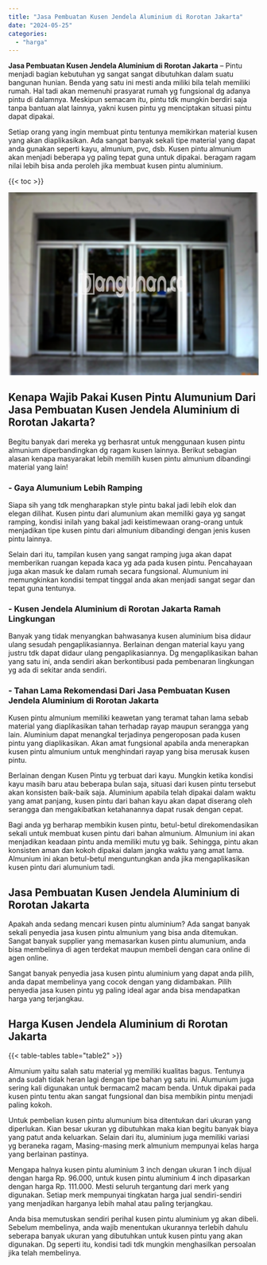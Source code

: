 ```yaml
---
title: "Jasa Pembuatan Kusen Jendela Aluminium di Rorotan Jakarta"
date: "2024-05-25"
categories: 
  - "harga"
---
```


**Jasa Pembuatan Kusen Jendela Aluminium di Rorotan Jakarta** – Pintu menjadi bagian kebutuhan yg sangat sangat dibutuhkan dalam suatu bangunan hunian. Benda yang satu ini mesti anda miliki bila telah memiliki rumah. Hal tadi akan memenuhi prasyarat rumah yg fungsional dg adanya pintu di dalamnya. Meskipun semacam itu, pintu tdk mungkin berdiri saja tanpa bantuan alat lainnya, yakni kusen pintu yg menciptakan situasi pintu dapat dipakai.

Setiap orang yang ingin membuat pintu tentunya memikirkan material kusen yang akan diaplikasikan. Ada sangat banyak sekali tipe material yang dapat anda gunakan seperti kayu, almunium, pvc, dsb. Kusen pintu almunium akan menjadi beberapa yg paling tepat guna untuk dipakai. beragam ragam nilai lebih bisa anda peroleh jika membuat kusen pintu aluminium.

{{< toc >}}

![Jasa Pembuatan Kusen Jendela Aluminium di Rorotan Jakarta](/images/harga-kusen-jendela-alumunium-13.png)

## Kenapa Wajib Pakai Kusen Pintu Alumunium Dari Jasa Pembuatan Kusen Jendela Aluminium di Rorotan Jakarta?

Begitu banyak dari mereka yg berhasrat untuk menggunaan kusen pintu almunium diperbandingkan dg ragam kusen lainnya. Berikut sebagian alasan kenapa masyarakat lebih memilih kusen pintu almunium dibandingi material yang lain!

### \- Gaya Alumunium Lebih Ramping

Siapa sih yang tdk mengharapkan style pintu bakal jadi lebih elok dan elegan dilihat. Kusen pintu dari alumunium akan memiliki gaya yg sangat ramping, kondisi inilah yang bakal jadi keistimewaan orang-orang untuk menjadikan tipe kusen pintu dari almunium dibandingi dengan jenis kusen pintu lainnya.

Selain dari itu, tampilan kusen yang sangat ramping juga akan dapat memberikan ruangan kepada kaca yg ada pada kusen pintu. Pencahayaan juga akan masuk ke dalam rumah secara fungsional. Alumunium ini memungkinkan kondisi tempat tinggal anda akan menjadi sangat segar dan tepat guna tentunya.

### \- Kusen Jendela Aluminium di Rorotan Jakarta Ramah Lingkungan

Banyak yang tidak menyangkan bahwasanya kusen aluminium bisa didaur ulang sesudah pengaplikasiannya. Berlainan dengan material kayu yang justru tdk dapat didaur ulang pengaplikasiannya. Dg mengaplikasikan bahan yang satu ini, anda sendiri akan berkontibusi pada pembenaran lingkungan yg ada di sekitar anda sendiri.

### \- Tahan Lama Rekomendasi Dari Jasa Pembuatan Kusen Jendela Aluminium di Rorotan Jakarta

Kusen pintu almunium memiliki keawetan yang teramat tahan lama sebab material yang diaplikasikan tahan terhadap rayap maupun serangga yang lain. Aluminium dapat menangkal terjadinya pengeroposan pada kusen pintu yang diaplikasikan. Akan amat fungsional apabila anda menerapkan kusen pintu almunium untuk menghindari rayap yang bisa merusak kusen pintu.

Berlainan dengan Kusen Pintu yg terbuat dari kayu. Mungkin ketika kondisi kayu masih baru atau beberapa bulan saja, situasi dari kusen pintu tersebut akan konsisten baik-baik saja. Aluminium apabila telah dipakai dalam waktu yang amat panjang, kusen pintu dari bahan kayu akan dapat diserang oleh serangga dan mengakibatkan ketahanannya dapat rusak dengan cepat.

Bagi anda yg berharap membikin kusen pintu, betul-betul direkomendasikan sekali untuk membuat kusen pintu dari bahan almunium. Almunium ini akan menjadikan keadaan pintu anda memiliki mutu yg baik. Sehingga, pintu akan konsisten aman dan kokoh dipakai dalam jangka waktu yang amat lama. Almunium ini akan betul-betul menguntungkan anda jika mengaplikasikan kusen pintu dari alumunium tadi.

## Jasa Pembuatan Kusen Jendela Aluminium di Rorotan Jakarta

Apakah anda sedang mencari kusen pintu aluminium? Ada sangat banyak sekali penyedia jasa kusen pintu almunium yang bisa anda ditemukan. Sangat banyak supplier yang memasarkan kusen pintu alumunium, anda bisa membelinya di agen terdekat maupun membeli dengan cara online di agen online.

Sangat banyak penyedia jasa kusen pintu aluminium yang dapat anda pilih, anda dapat membelinya yang cocok dengan yang didambakan. Pilih penyedia jasa kusen pintu yg paling ideal agar anda bisa mendapatkan harga yang terjangkau.

## Harga Kusen Jendela Aluminium di Rorotan Jakarta

{{< table-tables table="table2" >}}

Almunium yaitu salah satu material yg memiliki kualitas bagus. Tentunya anda sudah tidak heran lagi dengan tipe bahan yg satu ini. Alumunium juga sering kali digunakan untuk bermacam2 macam benda. Untuk dipakai pada kusen pintu tentu akan sangat fungsional dan bisa membikin pintu menjadi paling kokoh.

Untuk pembelian kusen pintu alumunium bisa ditentukan dari ukuran yang diperlukan. Kian besar ukuran yg dibutuhkan maka kian begitu banyak biaya yang patut anda keluarkan. Selain dari itu, aluminium juga memiliki variasi yg beraneka ragam, Masing-masing merk almunium mempunyai kelas harga yang berlainan pastinya.

Mengapa halnya kusen pintu aluminium 3 inch dengan ukuran 1 inch dijual dengan harga Rp. 96.000, untuk kusen pintu aluminium 4 inch dipasarkan dengan harga Rp. 111.000. Mesti seluruh tergantung dari merk yang digunakan. Setiap merk mempunyai tingkatan harga jual sendiri-sendiri yang menjadikan harganya lebih mahal atau paling terjangkau.

Anda bisa memutuskan sendiri perihal kusen pintu aluminium yg akan dibeli. Sebelum membelinya, anda wajib menentukan ukurannya terlebih dahulu seberapa banyak ukuran yang dibutuhkan untuk kusen pintu yang akan digunakan. Dg seperti itu, kondisi tadi tdk mungkin menghasilkan persoalan jika telah membelinya.
